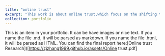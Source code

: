 ```yaml
---
title: "online trust"
excerpt: "This work is about online trust,which focus on the shifting trust on social media during crsis. <br/><img src='/images/trust.png'>"
collection: portfolio
---
```


This is an item in your portfolio. It can be have images or nice text. If you name the file .md, it will be parsed as markdown. If you name the file .html, it will be parsed as HTML. 
You can find the final report here:[Online trust Research]([https://zjzhang1999.github.io/assets/Online trust.pdf]

